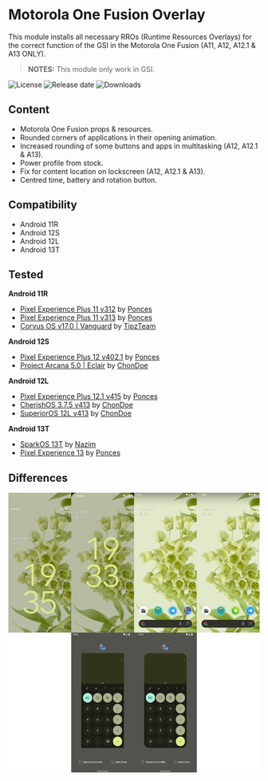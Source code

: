 # Motorola One Fusion Overlay

This module installs all necessary RROs (Runtime Resources Overlays) for the correct function of the GSI in the Motorola One Fusion (A11, A12, A12.1 & A13 ONLY).

> **NOTES:** This module only work in GSI.

![License](https://img.shields.io/github/license/syoker/moto-onefusion-overlay)
![Release date](https://img.shields.io/github/release-date/syoker/moto-onefusion-overlay)
![Downloads](https://img.shields.io/github/downloads/syoker/moto-onefusion-overlay/total)

## Content

- Motorola One Fusion props & resources.
- Rounded corners of applications in their opening animation.
- Increased rounding of some buttons and apps in multitasking (A12, A12.1 & A13).
- Power profile from stock.
- Fix for content location on lockscreen (A12, A12.1 & A13).
- Centred time, battery and rotation button.

## Compatibility

- Android 11R
- Android 12S
- Android 12L
- Android 13T

## Tested

**Android 11R**

- [Pixel Experience Plus 11 v312](https://github.com/ponces/treble_build_pe/releases/tag/v313-plus) by [Ponces](https://github.com/ponces)
- [Pixel Experience Plus 11 v313](https://github.com/ponces/treble_build_pe/releases/tag/v312.1-plus) by [Ponces](https://github.com/ponces)
- [Corvus OS v17.0 | Vanguard](https://sourceforge.net/projects/tipzbuilds/files/GSIs/CorvusROM/Beta/20211217/ARM64/) by [TipzTeam](t.me/TipzTeamSupport)

**Android 12S**

- [Pixel Experience Plus 12 v402.1](https://github.com/ponces/treble_build_pe/releases/tag/v402.1) by [Ponces](https://github.com/ponces)
- [Project Arcana 5.0 | Eclair](https://xiaomemeindex.com/treble/?dir=Arcana/20220308) by [ChonDoe](https://t.me/ChonDoe)

**Android 12L**

- [Pixel Experience Plus 12.1 v415](https://github.com/ponces/treble_build_pe/releases/tag/v415-plus) by [Ponces](https://github.com/ponces)
- [CherishOS 3.7.5 v413](https://t.me/elranchodecornelio/166) by [ChonDoe](https://t.me/ChonDoe)
- [SuperiorOS 12L v413](https://t.me/elranchodecornelio/165) by [ChonDoe](https://t.me/ChonDoe)

**Android 13T**

- [SparkOS 13T](https://t.me/naz_dev/127) by [Nazim](https://t.me/naz664)
- [Pixel Experience 13](https://github.com/ponces/treble_build_pe/releases/tag/v2022.09.27) by [Ponces](https://github.com/ponces)

## Differences

![](https://github.com/Syoker/moto-onefusion-overlay/blob/a789471a41358416391c1c52ead137d85d82d754/.github/img/01.png)

